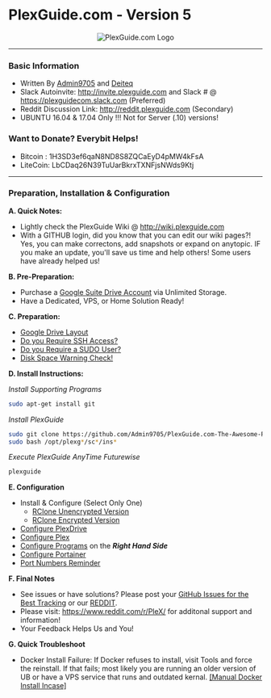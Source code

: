 # PlexGuide.com - Version 5

<p align="center">
  <img src="https://github.com/Admin9705/PlexGuide.com-The-Awesome-Plex-Server/blob/Version-5/scripts/plexguide.PNG" alt="PlexGuide.com Logo"/>
</p>

---------------------------------------------------------------------- 
### Basic Information
- Written By [Admin9705](https://github.com/Admin9705) and [Deiteq](https://github.com/Deiteq)
- Slack Autoinvite: http://invite.plexguide.com and Slack # @ https://plexguidecom.slack.com (Preferred)
- Reddit Discussion Link: http://reddit.plexguide.com (Secondary)
- UBUNTU 16.04 & 17.04 Only !!! Not for Server (.10) versions!

### Want to Donate? Everybit Helps!

- Bitcoin : 1H3SD3ef6qaN8ND8S8ZQCaEyD4pMW4kFsA
- LiteCoin: LbCDaq26N39TuUarBkrxTXNFjsNWds9Ktj

----------------------------------------------------------------------

### Preparation, Installation & Configuration 

**A. Quick Notes:**
- Lightly check the PlexGuide Wiki @ http://wiki.plexguide.com
- With a GITHUB login, did you know that you can edit our wiki pages?! Yes, you can make correctons, add snapshots or expand on anytopic. IF you make an update, you'll save us time and help others! Some users have already helped us!

**B. Pre-Preparation:**
- Purchase a [Google Suite Drive Account](https://gsuite.google.com) via Unlimited Storage.
- Have a Dedicated, VPS, or Home Solution Ready!
  
**C. Preparation:**
 - [Google Drive Layout](https://github.com/Admin9705/PlexGuide.com-The-Awesome-Plex-Server/wiki/Google-Drive-Layout)
 - [Do you Require SSH Access?](https://github.com/Admin9705/PlexGuide.com-The-Awesome-Plex-Server/wiki/Access-via-SSH)
 - [Do you Require a SUDO User?](https://github.com/Admin9705/PlexGuide.com-The-Awesome-Plex-Server/wiki/Creating-a-SUDO-User)
 - [Disk Space Warning Check!](https://github.com/Admin9705/PlexGuide.com-The-Awesome-Plex-Server/wiki/Disk-Check-Warning!)
 
**D. Install Instructions:**

*Install Supporting Programs*
```sh
sudo apt-get install git
```

*Install PlexGuide*
```sh
sudo git clone https://github.com/Admin9705/PlexGuide.com-The-Awesome-Plex-Server.git /opt/plexguide
sudo bash /opt/plexg*/sc*/ins*
```

*Execute PlexGuide AnyTime Futurewise*
```sh
plexguide
```
  
**E. Configuration**
 - Install & Configure (Select Only One)
   - [RClone Unencrypted Version](http://unrclone.plexguide.com)  
   - [RClone Encrypted Version](http://enrclone.plexguide.com)   
 - [Configure PlexDrive](http://plexdrive.plexguide.com)
 - [Configure Plex](http://plex.plexguide.com)
 - [Configure Programs](http://wiki.plexguide.com) on the ***Right Hand Side***
 - [Configure Portainer](http://portainer.plexguide.com)
 - [Port Numbers Reminder](https://github.com/Admin9705/PlexGuide.com-The-Awesome-Plex-Server/wiki/Port-Assignments)

**F. Final Notes**
- See issues or have solutions? Please post your [GitHub Issues for the Best Tracking](https://github.com/Admin9705/PlexGuide.com-The-Awesome-Plex-Server/issues) or our [REDDIT](http://reddit.plexguide.com). 
- Please visit: https://www.reddit.com/r/PleX/ for additonal support and information!
- Your Feedback Helps Us and You! 

**G. Quick Troubleshoot**
- Docker Install Failure: If Docker refuses to install, visit Tools and force the reinstall. If that fails; most likely you are running an older version of UB or have a VPS service that runs and outdated kernal. [[Manual Docker Install Incase]](https://docs.docker.com/engine/installation/linux/docker-ce/ubuntu/#install-using-the-repository)
